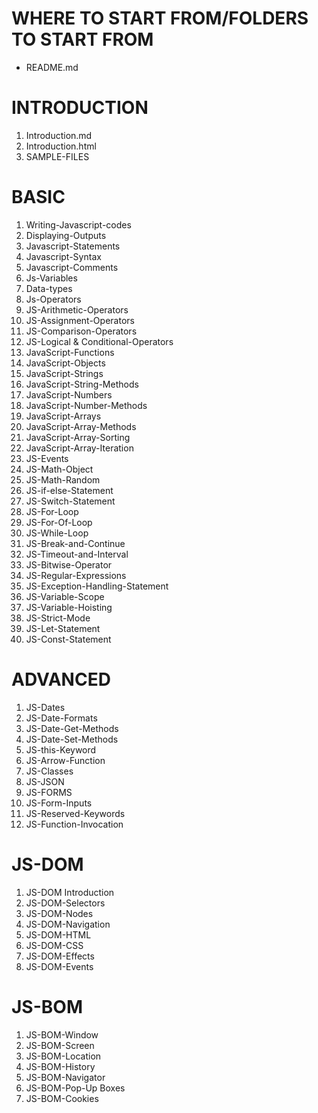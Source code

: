 # WHERE TO START FROM/FOLDERS TO START FROM

* README.md

# INTRODUCTION
1. Introduction.md
2. Introduction.html
3. SAMPLE-FILES

# BASIC
1. Writing-Javascript-codes
2. Displaying-Outputs 
3. Javascript-Statements
4. Javascript-Syntax
5. Javascript-Comments
6. Js-Variables
7. Data-types
8. Js-Operators
9. JS-Arithmetic-Operators
10. JS-Assignment-Operators
11. JS-Comparison-Operators
12. JS-Logical & Conditional-Operators
13. JavaScript-Functions
14. JavaScript-Objects
15. JavaScript-Strings
16. JavaScript-String-Methods
17. JavaScript-Numbers
18. JavaScript-Number-Methods
19. JavaScript-Arrays
20. JavaScript-Array-Methods
21. JavaScript-Array-Sorting
22. JavaScript-Array-Iteration
23. JS-Events
24. JS-Math-Object
25. JS-Math-Random
26. JS-if-else-Statement
27. JS-Switch-Statement
28. JS-For-Loop
29. JS-For-Of-Loop
30. JS-While-Loop
31. JS-Break-and-Continue
32. JS-Timeout-and-Interval
33. JS-Bitwise-Operator
34. JS-Regular-Expressions
35. JS-Exception-Handling-Statement
36. JS-Variable-Scope
37. JS-Variable-Hoisting
38. JS-Strict-Mode
39. JS-Let-Statement
40. JS-Const-Statement

# ADVANCED
1. JS-Dates
2. JS-Date-Formats
3. JS-Date-Get-Methods
4. JS-Date-Set-Methods
5. JS-this-Keyword
6. JS-Arrow-Function
7. JS-Classes
8. JS-JSON
9. JS-FORMS
10. JS-Form-Inputs
11. JS-Reserved-Keywords
12. JS-Function-Invocation

# JS-DOM
1. JS-DOM Introduction
2. JS-DOM-Selectors
3. JS-DOM-Nodes
4. JS-DOM-Navigation 
5. JS-DOM-HTML
6. JS-DOM-CSS
7. JS-DOM-Effects
8. JS-DOM-Events

# JS-BOM
1. JS-BOM-Window
2. JS-BOM-Screen
3. JS-BOM-Location
4. JS-BOM-History 
5. JS-BOM-Navigator
6. JS-BOM-Pop-Up Boxes
7. JS-BOM-Cookies